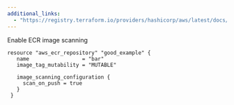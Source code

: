 ```yaml
---
additional_links: 
  - "https://registry.terraform.io/providers/hashicorp/aws/latest/docs/resources/ecr_repository#image_scanning_configuration"
---
```


Enable ECR image scanning

```hcl
resource "aws_ecr_repository" "good_example" {
   name                 = "bar"
   image_tag_mutability = "MUTABLE"
 
   image_scanning_configuration {
     scan_on_push = true
   }
 }
```
